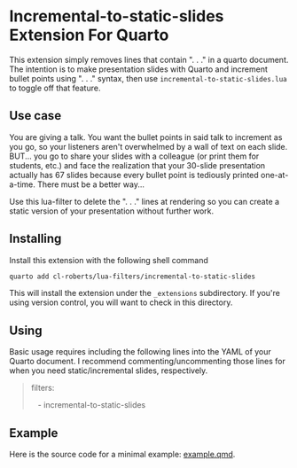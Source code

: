 # Incremental-to-static-slides Extension For Quarto

This extension simply removes lines that contain ". . ." in a quarto document. The intention is to make presentation slides with Quarto and increment bullet points using ". . ." syntax, then use `incremental-to-static-slides.lua` to toggle off that feature.

## Use case

You are giving a talk. You want the bullet points in said talk to increment as you go, so your listeners aren't overwhelmed by a wall of text on each slide. BUT... you go to share your slides with a colleague (or print them for students, etc.) and face the realization that your 30-slide presentation actually has 67 slides because every bullet point is tediously printed one-at-a-time. There must be a better way...

Use this lua-filter to delete the ". . ." lines at rendering so you can create a static version of your presentation without further work.

## Installing

Install this extension with the following shell command

```bash
quarto add cl-roberts/lua-filters/incremental-to-static-slides
```

This will install the extension under the `_extensions` subdirectory.
If you're using version control, you will want to check in this directory.

## Using

Basic usage requires including the following lines into the YAML of your Quarto document. I recommend commenting/uncommenting those lines for when you need static/incremental slides, respectively.

> filters: 
> 
> &nbsp;&nbsp; - incremental-to-static-slides

## Example

Here is the source code for a minimal example: [example.qmd](example.qmd).

